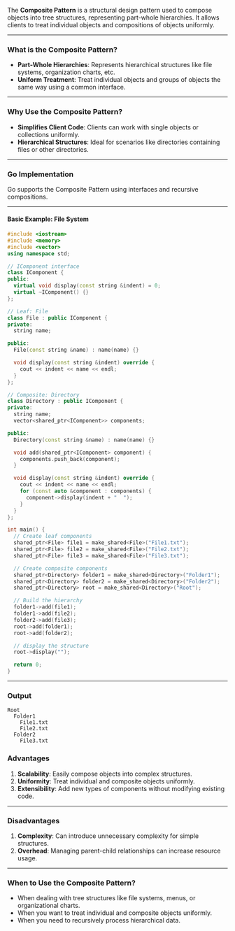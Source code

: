 The **Composite Pattern** is a structural design pattern used to compose objects into tree structures, representing part-whole hierarchies. It allows clients to treat individual objects and compositions of objects uniformly.

---

### **What is the Composite Pattern?**

- **Part-Whole Hierarchies**: Represents hierarchical structures like file systems, organization charts, etc.
- **Uniform Treatment**: Treat individual objects and groups of objects the same way using a common interface.

---

### **Why Use the Composite Pattern?**

- **Simplifies Client Code**: Clients can work with single objects or collections uniformly.
- **Hierarchical Structures**: Ideal for scenarios like directories containing files or other directories.

---

### **Go Implementation**

Go supports the Composite Pattern using interfaces and recursive compositions.

---

#### **Basic Example: File System**

```c++
#include <iostream>
#include <memory>
#include <vector>
using namespace std;

// IComponent interface
class IComponent {
public:
  virtual void display(const string &indent) = 0;
  virtual ~IComponent() {}
};

// Leaf: File
class File : public IComponent {
private:
  string name;

public:
  File(const string &name) : name(name) {}

  void display(const string &indent) override {
    cout << indent << name << endl;
  }
};

// Composite: Directory
class Directory : public IComponent {
private:
  string name;
  vector<shared_ptr<IComponent>> components;

public:
  Directory(const string &name) : name(name) {}

  void add(shared_ptr<IComponent> component) {
    components.push_back(component);
  }

  void display(const string &indent) override {
    cout << indent << name << endl;
    for (const auto &component : components) {
      component->display(indent + "  ");
    }
  }
};

int main() {
  // Create leaf components
  shared_ptr<File> file1 = make_shared<File>("File1.txt");
  shared_ptr<File> file2 = make_shared<File>("File2.txt");
  shared_ptr<File> file3 = make_shared<File>("File3.txt");

  // Create composite components
  shared_ptr<Directory> folder1 = make_shared<Directory>("Folder1");
  shared_ptr<Directory> folder2 = make_shared<Directory>("Folder2");
  shared_ptr<Directory> root = make_shared<Directory>("Root");

  // Build the hierarchy
  folder1->add(file1);
  folder1->add(file2);
  folder2->add(file3);
  root->add(folder1);
  root->add(folder2);

  // display the structure
  root->display("");

  return 0;
}
```

---

### **Output**

```
Root
  Folder1
    File1.txt
    File2.txt
  Folder2
    File3.txt
```

### **Advantages**

1. **Scalability**: Easily compose objects into complex structures.
2. **Uniformity**: Treat individual and composite objects uniformly.
3. **Extensibility**: Add new types of components without modifying existing code.

---

### **Disadvantages**

1. **Complexity**: Can introduce unnecessary complexity for simple structures.
2. **Overhead**: Managing parent-child relationships can increase resource usage.

---

### **When to Use the Composite Pattern?**

- When dealing with tree structures like file systems, menus, or organizational charts.
- When you want to treat individual and composite objects uniformly.
- When you need to recursively process hierarchical data.
